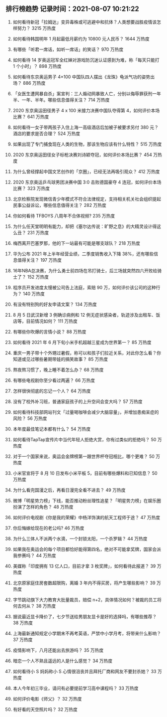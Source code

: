 
## 排行榜趋势 记录时间：2021-08-07 10:21:22
  
  1. 如何看待新冠「拉姆达」变异毒株或可逃避中和抗体？人类想要战胜疫情该怎样努力？ 3215 万热度
    
  2. 如何看待韩国明年 1 月起最低月薪约为 10800 元人民币？ 1644 万热度
    
  3. 有哪些「听君一席话，如听一席话」的笑话？ 970 万热度
    
  4. 如何看待 14 岁奥运冠军全红婵对游戏防沉迷认证感到为难，称「每天只能打 1 个小时」？ 898 万热度
    
  5. 如何看待东京奥运男子 4×100 中国队四人摆出《龙珠》龟派气功的姿势出场？ 886 万热度
    
  6. 「女医生遭网暴自杀」案宣判：三人煽动网暴致人亡，分别以侮辱罪获刑一年半、一年、半年。哪些信息值得关注？ 714 万热度
    
  7. 2020 东京奥运田径男子 4 x 100 米接力决赛中国队夺得第 4，如何评价本场比赛？ 641 万热度
    
  8. 如何看待一女子带两孩子入住上海一高级酒店后加被子被要求另付 380 元？酒店的要求是否合理？ 524 万热度
    
  9. 如果出现了专门捕食现在人类的生物，那该生物应该有什么特性？ 515 万热度
    
  10. 2020 东京奥运田径女子标枪决赛刘诗颖夺冠，如何评价本场比赛？ 454 万热度
    
  11. 为什么曾经撑起中国文艺创作的「京圈」，已经无法再吸引观众？ 412 万热度
    
  12. 2020 东京奥运乒乓球男团决赛中国 3:0 击败德国豪夺 4 连冠，如何评价本场比赛？ 323 万热度
    
  13. 北京检察院发现微信青少年模式不符合法律规定，支持相关机关社会组织提起民事公益诉讼，哪些信息值得关注？ 282 万热度
    
  14. 你如何看待 TFBOYS 八周年不合体视频? 235 万热度
    
  15. 为什么任天堂明明有能力，却把《塞尔达传说：旷野之息》的大精灵设计得这么丑？ 231 万热度
    
  16. 梅西离开巴塞罗那，他的下一站最有可能是哪支球队？ 218 万热度
    
  17. 华为公布 2021 年上半年经营业绩，二季度销售收入下降 38%，还有哪些信息值得关注？ 197 万热度
    
  18. 16年NBA总决赛，为什么勇士前四场在吊打骑士，后三场就突然四六开败给骑士了？ 152 万热度
    
  19. 程序员开发进度太慢被公司告上法庭，索赔 90 万，如何评价该公司的这种行为？ 140 万热度
    
  20. 有没有特别狗的好友申请文案？ 134 万热度
    
  21. 8 月 5 日武汉新增 3 例确诊病例和 12 例无症状感染者，轨迹涉及出租车、饭店等，目前情况如何？ 111 万热度
    
  22. 有哪些你吹爆的言情小说？ 88 万热度
    
  23. 如何看待 2021 年 6 月下旬小米手机超越三星成为世界第一？ 85 万热度
    
  24. 重庆一男子带十个外甥过暑假，称可以和孩子们拉近关系，对此你怎么看？你知道或见过哪些暑期带娃的搞笑故事？ 85 万热度
    
  25. 熬夜熬习惯了，晚上睡不着怎么办？ 68 万热度
    
  26. 有哪些电视剧你至少看过两遍？ 66 万热度
    
  27. 怎样很快彻底的忘记一个人？ 64 万热度
    
  28. 没有了校外补习班，普通家庭孩子的上升空间会变大吗？ 57 万热度
    
  29. 如何看待科技部网站刊文「过量喝咖啡会减少大脑容量」，并增加患痴呆症的风险？ 56 万热度
    
  30. 本年度最佳笔记本都有什么？ 54 万热度
    
  31. 如何看待TapTap宣传片中当代年轻人拒绝大赏，你有过类似的拒绝吗？ 50 万热度
    
  32. 对于一个国家来说，奥运会金牌榜第一跟世界杯夺冠相比，哪个更难？ 50 万热度
    
  33. 小米官宣将于 8 月 10 日发布小米平板 5，目前有哪些爆料和已知信息？ 50 万热度
    
  34. 为什么看完国漫之后，再看日漫完全看不进去？ 49 万热度
    
  35. 微博「明星势力榜」下线，能否推动粉丝理性追星？「明星势力榜」在娱乐圈扮演了怎样的角色？ 48 万热度
    
  36. 如何评价电视剧《你是我的荣耀》中杨洋饰演的航天工程师于途？ 47 万热度
    
  37. 你后悔嫁给现在的老公吗? 46 万热度
    
  38. 为什么三体人不派两个水滴，一个封锁太阳，一个杀罗辑？ 44 万热度
    
  39. 如果我在奥运会的每个项目都恰好能得第四名，绝对不可能拿奖牌，国家会派我参赛吗？ 44 万热度
    
  40. 美媒称「印度拥有 13 亿人口，目前才拿 3 枚奖牌」，如何看待此报道？ 39 万热度
    
  41. 北京原家庭住房套数超限购，离婚 3 年内不得买房，将产生哪些影响？ 39 万热度
    
  42. 字节跳动旗下大力教育大批量裁员，赔偿 n+2，具体情况如何？被裁的员工将何去何从？ 38 万热度
    
  43. 据说最近显卡降价了，七夕节送给男朋友显卡是好的选择吗，有哪些推荐？ 38 万热度
    
  44. 上海最新通知规定小学期末不再考英语，严禁中小学月考，将带来什么影响？ 37 万热度
    
  45. 疫情影响下，八月还能出去旅游吗？ 35 万热度
    
  46. 暗恋一个人不熟且遥远的人是什么感觉？ 34 万热度
    
  47. 如何看待小 S 妈妈称小 S 心情很沮丧并且拜托厂商和网友不要封杀她？ 33 万热度
    
  48. 本人今年初三毕业，请问有必要提前学习高中课程吗？ 33 万热度
    
  49. 如何评价电影《师父》？ 32 万热度
    
  50. 有好看的天空照片吗？ 32 万热度
    